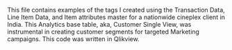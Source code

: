 This file contains examples of the tags I created using the Transaction Data, Line Item Data, and Item attributes master for a nationwide cineplex client in India. 
This Analytics base table, aka, Customer Single View, was instrumental in creating customer segments for targeted Marketing campaigns. This code was written in Qlikview.
